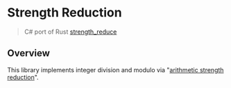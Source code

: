 # Strength Reduction
> C# port of Rust [strength_reduce](https://github.com/ejmahler/strength_reduce)

## Overview
This library implements integer division and modulo via "[arithmetic strength reduction](https://en.wikipedia.org/wiki/Strength_reduction)".